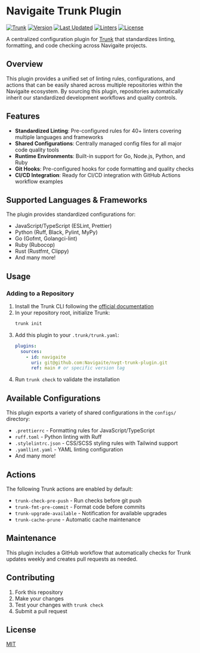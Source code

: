 # Navigaite Trunk Plugin

[![Trunk](https://img.shields.io/badge/Trunk-Powered-brightgreen)](https://trunk.io)
[![Version](https://img.shields.io/badge/Version-v1.0.1-blue)](https://github.com/Navigaite/nvgt-trunk-plugin/releases)
[![Last Updated](https://img.shields.io/badge/Last%20Updated-May%202025-success)](https://github.com/Navigaite/nvgt-trunk-plugin)
[![Linters](https://img.shields.io/badge/Linters-40%2B-yellow)](https://github.com/Navigaite/nvgt-trunk-plugin)
[![License](https://img.shields.io/badge/License-MIT-green)](./LICENSE)

A centralized configuration plugin for [Trunk](https://trunk.io) that standardizes linting, formatting, and code checking across Navigaite
projects.

## Overview

This plugin provides a unified set of linting rules, configurations, and actions that can be easily shared across multiple repositories
within the Navigaite ecosystem. By sourcing this plugin, repositories automatically inherit our standardized development workflows and
quality controls.

## Features

- **Standardized Linting**: Pre-configured rules for 40+ linters covering multiple languages and frameworks
- **Shared Configurations**: Centrally managed config files for all major code quality tools
- **Runtime Environments**: Built-in support for Go, Node.js, Python, and Ruby
- **Git Hooks**: Pre-configured hooks for code formatting and quality checks
- **CI/CD Integration**: Ready for CI/CD integration with GitHub Actions workflow examples

## Supported Languages & Frameworks

The plugin provides standardized configurations for:

- JavaScript/TypeScript (ESLint, Prettier)
- Python (Ruff, Black, Pylint, MyPy)
- Go (Gofmt, Golangci-lint)
- Ruby (Rubocop)
- Rust (Rustfmt, Clippy)
- And many more!

## Usage

### Adding to a Repository

1. Install the Trunk CLI following the [official documentation](https://docs.trunk.io)
2. In your repository root, initialize Trunk:
   ```bash
   trunk init
   ```
3. Add this plugin to your `.trunk/trunk.yaml`:
   ```yaml
   plugins:
     sources:
       - id: navigaite
         uri: git@github.com:Navigaite/nvgt-trunk-plugin.git
         ref: main # or specific version tag
   ```
4. Run `trunk check` to validate the installation

## Available Configurations

This plugin exports a variety of shared configurations in the `configs/` directory:

- `.prettierrc` - Formatting rules for JavaScript/TypeScript
- `ruff.toml` - Python linting with Ruff
- `.stylelintrc.json` - CSS/SCSS styling rules with Tailwind support
- `.yamllint.yaml` - YAML linting configuration
- And many more!

## Actions

The following Trunk actions are enabled by default:

- `trunk-check-pre-push` - Run checks before git push
- `trunk-fmt-pre-commit` - Format code before commits
- `trunk-upgrade-available` - Notification for available upgrades
- `trunk-cache-prune` - Automatic cache maintenance

## Maintenance

This plugin includes a GitHub workflow that automatically checks for Trunk updates weekly and creates pull requests as needed.

## Contributing

1. Fork this repository
2. Make your changes
3. Test your changes with `trunk check`
4. Submit a pull request

## License

[MIT](LICENSE)
